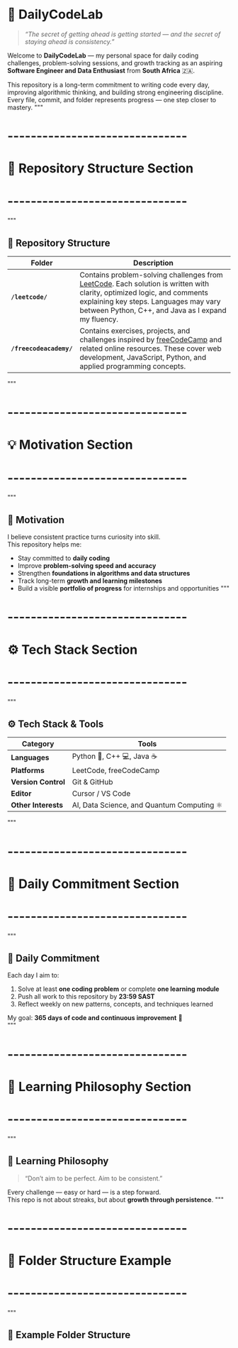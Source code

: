 # 🚀 DailyCodeLab

> _“The secret of getting ahead is getting started — and the secret of staying ahead is consistency.”_

Welcome to **DailyCodeLab** — my personal space for daily coding challenges, problem-solving sessions, and growth tracking as an aspiring **Software Engineer and Data Enthusiast** from **South Africa** 🇿🇦.  

This repository is a long-term commitment to writing code every day, improving algorithmic thinking, and building strong engineering discipline. Every file, commit, and folder represents progress — one step closer to mastery.
"""


# -------------------------------
# 📁 Repository Structure Section
# -------------------------------
"""
## 📁 Repository Structure

| Folder | Description |
|---------|--------------|
| **`/leetcode/`** | Contains problem-solving challenges from [LeetCode](https://leetcode.com/). Each solution is written with clarity, optimized logic, and comments explaining key steps. Languages may vary between Python, C++, and Java as I expand my fluency. |
| **`/freecodeacademy/`** | Contains exercises, projects, and challenges inspired by [freeCodeCamp](https://www.freecodecamp.org/) and related online resources. These cover web development, JavaScript, Python, and applied programming concepts. |
"""


# -------------------------------
# 💡 Motivation Section
# -------------------------------
"""
## 🧠 Motivation

I believe consistent practice turns curiosity into skill.  
This repository helps me:
- Stay committed to **daily coding**
- Improve **problem-solving speed and accuracy**
- Strengthen **foundations in algorithms and data structures**
- Track long-term **growth and learning milestones**
- Build a visible **portfolio of progress** for internships and opportunities
"""


# -------------------------------
# ⚙️ Tech Stack Section
# -------------------------------
"""
## ⚙️ Tech Stack & Tools

| Category | Tools |
|-----------|--------|
| **Languages** | Python 🐍, C++ 💻, Java ☕ |
| **Platforms** | LeetCode, freeCodeCamp |
| **Version Control** | Git & GitHub |
| **Editor** | Cursor / VS Code |
| **Other Interests** | AI, Data Science, and Quantum Computing ⚛️ |
"""


# -------------------------------
# 📅 Daily Commitment Section
# -------------------------------
"""
## 📅 Daily Commitment

Each day I aim to:
1. Solve at least **one coding problem** or complete **one learning module**
2. Push all work to this repository by **23:59 SAST**
3. Reflect weekly on new patterns, concepts, and techniques learned

My goal: **365 days of code and continuous improvement** 💪  
"""


# -------------------------------
# 🌱 Learning Philosophy Section
# -------------------------------
"""
## 🌱 Learning Philosophy

> “Don’t aim to be perfect. Aim to be consistent.”

Every challenge — easy or hard — is a step forward.  
This repo is not about streaks, but about **growth through persistence**.
"""


# -------------------------------
# 🧩 Folder Structure Example
# -------------------------------
"""
## 🧩 Example Folder Structure

